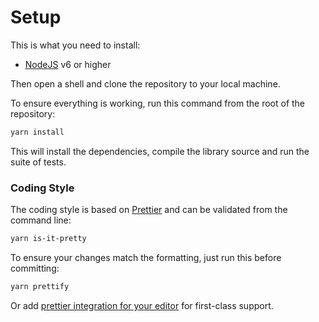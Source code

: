 # Setup

This is what you need to install:

- [NodeJS](https://nodejs.org) v6 or higher

Then open a shell and clone the repository to your local machine.

To ensure everything is working, run this command from the root of the repository:

```sh
yarn install
```

This will install the dependencies, compile the library source and run the suite of tests.

### Coding Style

The coding style is based on [Prettier](https://github.com/prettier/prettier)
and can be validated from the command line:

```sh
yarn is-it-pretty
```

To ensure your changes match the formatting, just run this before committing:

```sh
yarn prettify
```

Or add [prettier integration for your editor](https://github.com/prettier/prettier#editor-integration)
for first-class support.
